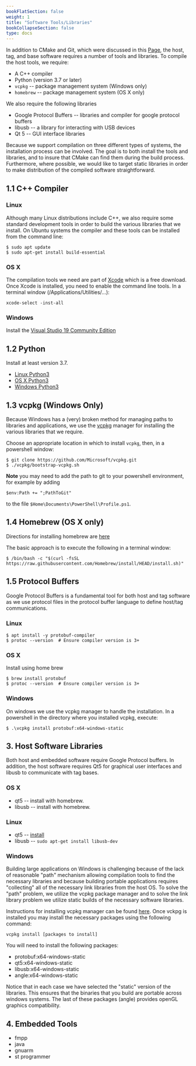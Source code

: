 ```yaml
---
bookFlatSection: false
weight: 1
title: "Software Tools/Libraries"
bookCollapseSection: false
type: docs
---
```


In addition to CMake and Git, which were discussed in this [Page](),
the host, tag, and base software requires a number of tools and libraries. To compile
the host tools, we require:

* A C++ compiler
* Python (version 3.7 or later)
* `vcpkg` --    package management system (Windows only)
* `homebrew` -- package management system (OS X only)

We also require the following libraries

* Google Protocol Buffers -- libraries and compiler for google protocol buffers
* libusb -- a library for interacting with USB devices
* Qt 5 -- GUI interface libraries

Because we support compilation on three different types of systems, the installation process
can be involved.   The goal is to both install the tools and libraries, and to insure that CMake 
can find them during the build process.  Furthermore, where possible, we would like to target 
static libraries in order to make distribution of the compiled software straightforward.

## 1.1 C++ Compiler 

### Linux

Although many Linux distributions include C++, we also require some standard development tools 
in order to build the various libraries that we install.  On Ubuntu systems the compiler and these  tools can be installed from the command line:

```shell
$ sudo apt update
$ sudo apt-get install build-essential
```

### OS X

The compilation tools we need are part of [Xcode](https://developer.apple.com/xcode/) which is
a free download.  Once Xcode is installed, you need to enable the command line tools.  In a 
terminal window (/Applications/Utilities/...):

```shell
xcode-select -inst-all
```

### Windows


Install the [Visual Studio 19 Community Edition](https://visualstudio.microsoft.com/downloads/)

## 1.2 Python 

Install at least version 3.7.


* [Linux Python3](https://docs.python-guide.org/starting/install3/linux/)
* [OS X Python3](https://www.python.org/downloads/macos/) 
* [Windows Python3](https://www.python.org/downloads/windows/)

## 1.3 vcpkg (Windows Only)

Because Windows has a (very) broken method for managing paths to libraries and 
applications, we use the [vcpkg](https://vcpkg.io/en/getting-started.html) manager
for installing the various libraries that we require.

Choose an appropriate location in which to install `vcpkg`, then, in a powershell window:

```shell
$ git clone https://github.com/Microsoft/vcpkg.git
$ ./vcpkg/bootstrap-vcpkg.sh
```
**Note** you may need to add the path to git to your powershell environment, for example by adding

```shell
$env:Path += ";PathToGit"           
```
to the file `$Home\Documents\PowerShell\Profile.ps1`.  

## 1.4 Homebrew (OS X only)

Directions for installing homebrew are [here](https://brew.sh/)

The basic approach is to execute the following in a terminal window:

```shell
$ /bin/bash -c "$(curl -fsSL https://raw.githubusercontent.com/Homebrew/install/HEAD/install.sh)"
``` 

## 1.5 Protocol Buffers

Google Protocol Buffers is a fundamental tool for both host and tag software as we use 
protocol files in the protocol buffer language to define host/tag communications.

### Linux

```shell
$ apt install -y protobuf-compiler
$ protoc --version  # Ensure compiler version is 3+
```

### OS X

Install using home brew 

```shell
$ brew install protobuf
$ protoc --version  # Ensure compiler version is 3+
```

### Windows

On windows we use the vcpkg manager to handle the installation.  In a powershell 
in the directory where you installed vcpkg, execute:

```shell
$ .\vcpkg install protobuf:x64-windows-static
```



## 3. Host Software Libraries

Both host and embedded software require Google Protocol buffers.  In addition, the 
host software requires Qt5 for graphical user interfaces and libusb to communicate with tag bases.  


### OS X
* qt5 -- install with homebrew. 
* libusb -- install with homebrew.

### Linux

* qt5 -- [install](https://wiki.qt.io/Install_Qt_5_on_Ubuntu_)
* libusb -- `sudo apt-get install libusb-dev`

### Windows

Building large applications on Windows is challenging because of the lack of 
reasonable "path" mechanism allowing compilation tools to find the necessary libraries and because building portable applications requires "collecting" all of the necessary link libraries from the host OS. To solve the "path" problem, we utilize the vcpkg package manager and to solve the link library problem we utilize static builds of the necessary software libraries.

Instructions for installing vcpkg manager can be found [here](https://vcpkg.io/en/getting-started.html). Once vckpg is installed you may install the necessary packages using the following command:

```shell
vcpkg install [packages to install]
```

You will need to install the following packages:

* protobuf:x64-windows-static   
* qt5:x64-windows-static       
* libusb:x64-windows-static
* angle:x64-windows-static  


Notice that in each case we have selected the "static" version of the libraries.  This ensures that the binaries that you build are portable across windows systems.  The last of these packages (angle) provides openGL graphics compatibility.


## 4. Embedded Tools

* fmpp
* java
* gnuarm
* st programmer




